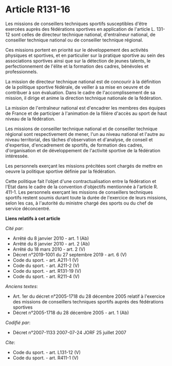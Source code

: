 # Article R131-16

Les missions de conseillers techniques sportifs susceptibles d'être exercées auprès des fédérations sportives en application
de l'article L. 131-12 sont celles de directeur technique national, d'entraîneur national, de conseiller technique national
ou de conseiller technique régional. 

Ces missions portent en priorité sur le développement des activités physiques et sportives, et en particulier sur la pratique
sportive au sein des associations sportives ainsi que sur la détection de jeunes talents, le perfectionnement de l'élite et
la formation des cadres, bénévoles et professionnels. 

La mission de directeur technique national est de concourir à la définition de la politique sportive fédérale, de veiller à
sa mise en oeuvre et de contribuer à son évaluation. Dans le cadre de l'accomplissement de sa mission, il dirige et anime la
direction technique nationale de la fédération. 

La mission de l'entraîneur national est d'encadrer les membres des équipes de France et de participer à l'animation de la
filière d'accès au sport de haut niveau de la fédération. 

Les missions de conseiller technique national et de conseiller technique régional sont respectivement de mener, l'un au
niveau national et l'autre au niveau territorial, des tâches d'observation et d'analyse, de conseil et d'expertise,
d'encadrement de sportifs, de formation des cadres, d'organisation et de développement de l'activité sportive de la
fédération intéressée. 

Les personnels exerçant les missions précitées sont chargés de mettre en oeuvre la politique sportive définie par la
fédération. 

Cette politique fait l'objet d'une contractualisation entre la fédération et l'Etat dans le cadre de la convention
d'objectifs mentionnée à l'article R. 411-1. Les personnels exerçant les missions de conseillers techniques sportifs restent
soumis durant toute la durée de l'exercice de leurs missions, selon les cas, à l'autorité du ministre chargé des sports ou du
chef de service déconcentré.

**Liens relatifs à cet article**

_Cité par_:

  - Arrêté du 8 janvier 2010 - art. 1 (Ab)
  - Arrêté du 8 janvier 2010 - art. 2 (Ab)
  - Arrêté du 18 mars 2010 - art. 2 (V)
  - Décret n°2019-1001 du 27 septembre 2019 - art. 6 (V)
  - Code du sport. - art. A211-1 (V)
  - Code du sport. - art. A211-2 (V)
  - Code du sport. - art. R131-19 (V)
  - Code du sport. - art. R211-4 (V)

_Anciens textes_:

  - Art. 1er du décret n°2005-1718 du 28 décembre 2005 relatif à l'exercice des missions de conseillers techniques sportifs auprès des fédérations sportives
  - Décret n°2005-1718 du 28 décembre 2005 - art. 1 (Ab)

_Codifié par_:

  - Décret n°2007-1133 2007-07-24 JORF 25 juillet 2007

_Cite_:

  - Code du sport. - art. L131-12 (V)
  - Code du sport. - art. R411-1 (V)
